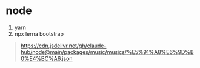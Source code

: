 # node


1. yarn 
2. npx lerna bootstrap  

> https://cdn.jsdelivr.net/gh/claude-hub/node@main/packages/music/musics/%E5%91%A8%E6%9D%B0%E4%BC%A6.json